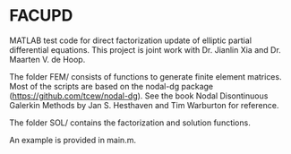 # FACUPD
MATLAB test code for direct factorization update of elliptic partial differential equations. This project is joint work with Dr. Jianlin Xia and Dr. Maarten V. de Hoop.

The folder FEM/ consists of functions to generate finite element matrices. Most of the scripts are based on the nodal-dg package (https://github.com/tcew/nodal-dg). See the book Nodal Disontinuous Galerkin Methods by Jan S. Hesthaven and Tim Warburton for reference.

The folder SOL/ contains the factorization and solution functions.

An example is provided in main.m.
